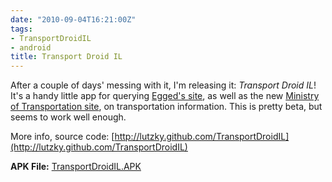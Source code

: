 ```yaml
---
date: "2010-09-04T16:21:00Z"
tags:
- TransportDroidIL
- android
title: Transport Droid IL
---
```


After a couple of days' messing with it, I'm releasing it: _Transport Droid
IL_! It's a handy little app for querying [Egged's site](http://egged.co.il/),
as well as the new [Ministry of Transportation site](http://bus.gov.il/), on
transportation information. This is pretty beta, but seems to work well enough.

More info, source code:
[http://lutzky.github.com/TransportDroidIL](http://lutzky.github.com/TransportDroidIL)

**APK File:**
[TransportDroidIL.APK](http://lutzky.github.com/TransportDroidIL/TransportDroidIL.apk)

